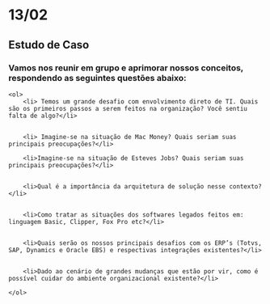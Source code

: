 <h1>13/02</h1>

<h2>Estudo de Caso</h2>

<h3>Vamos nos reunir em grupo e aprimorar nossos conceitos, respondendo as seguintes questões abaixo:</h3>

    <ol>
        <li> Temos um grande desafio com envolvimento direto de TI. Quais são os primeiros passos a serem feitos na organização? Você sentiu falta de algo?</li>


        <li> Imagine-se na situação de Mac Money? Quais seriam suas principais preocupações?</li>

        <li>Imagine-se na situação de Esteves Jobs? Quais seriam suas principais preocupações?</li>


        <li>Qual é a importância da arquitetura de solução nesse contexto?</li>


        <li>Como tratar as situações dos softwares legados feitos em: linguagem Basic, Clipper, Fox Pro etc?</li>


        <li>Quais serão os nossos principais desafios com os ERP’s (Totvs, SAP, Dynamics e Oracle EBS) e respectivas integrações existentes?</li>


        <li>Dado ao cenário de grandes mudanças que estão por vir, como é possível cuidar do ambiente organizacional existente?</li>

    </ol>